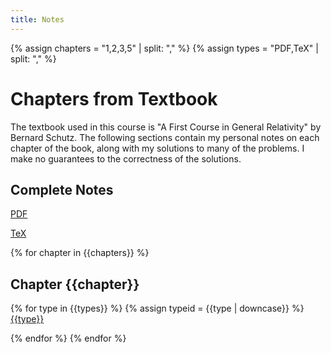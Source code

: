 ```yaml
---
title: Notes
---
```


{% assign chapters = "1,2,3,5" | split: "," %}
{% assign types = "PDF,TeX" | split: "," %}

# Chapters from Textbook

The textbook used in this course is "A First Course in General Relativity" by Bernard Schutz. The following sections contain my personal notes on each chapter of the book, along with my solutions to many of the problems. I make no guarantees to the correctness of the solutions.

## Complete Notes

[PDF](notes/textbook/pdf/gr-notes.pdf)

[TeX](notes/textbook/gr-notes.tex)


{% for chapter in {{chapters}} %}
## Chapter {{chapter}}

{% for type in {{types}} %}
{% assign typeid = {{type | downcase}} %}
[{{type}}](notes/textbook/{{typeid}}/gr-ch{{chapter}}-notes.{{typeid}})

{% endfor %}
{% endfor %}
